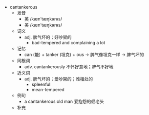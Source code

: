 - cantankerous
  - 发音
    - 英 /kæn'tæŋkərəs/
    - 美 /kæn'tæŋkərəs/
  - 词义
    - adj. 脾气坏的；好吵架的
      - bad-tempered and complaining a lot
  - 记忆
    - can (能) + tanker (坦克) + ous → 脾气像坦克一样 → 脾气坏的
  - 同根词
    - adv. cantankerously 不怀好意地；脾气不好地
  - 近义词
    - adj. 脾气坏的；爱吵架的；难相处的
      - spleenful
      - mean-tempered
  - 例句
    - a cantankerous old man 爱抱怨的倔老头
  - 补充